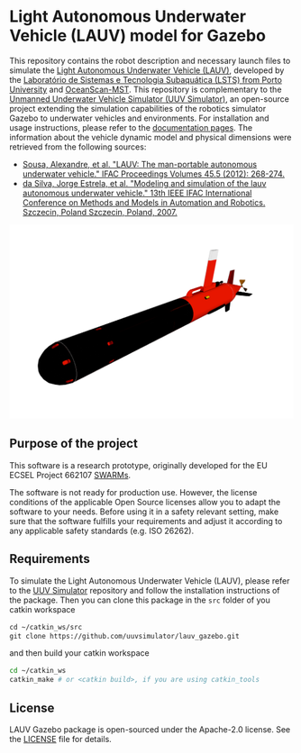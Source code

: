 # Light Autonomous Underwater Vehicle (LAUV) model for Gazebo

This repository contains the robot description and necessary launch files to
simulate the [Light Autonomous Underwater Vehicle (LAUV)](http://www.oceanscan-mst.com/), developed by the [Laboratório de Sistemas e Tecnologia Subaquática (LSTS) from Porto University](https://www.lsts.pt/) and [OceanScan-MST](http://www.oceanscan-mst.com/).
This repository is complementary to the [Unmanned Underwater Vehicle Simulator (UUV Simulator)](https://github.com/uuvsimulator/uuv_simulator),
an open-source project extending the simulation capabilities of the robotics
simulator Gazebo to underwater vehicles and environments. For installation and
usage instructions, please refer to the [documentation pages](https://uuvsimulator.github.io/).
The information about the vehicle dynamic model and physical dimensions were retrieved from the following
sources:

* [Sousa, Alexandre, et al. "LAUV: The man-portable autonomous underwater vehicle." IFAC Proceedings Volumes 45.5 (2012): 268-274.](https://www.sciencedirect.com/science/article/pii/S1474667016306140)
* [da Silva, Jorge Estrela, et al. "Modeling and simulation of the lauv autonomous underwater vehicle." 13th IEEE IFAC International Conference on Methods and Models in Automation and Robotics. Szczecin, Poland Szczecin, Poland, 2007.](http://ave.dee.isep.ipp.pt/~jes/english/publications/mmar07.pdf)

![LAUV](lauv.png)

## Purpose of the project

This software is a research prototype, originally developed for the EU ECSEL
Project 662107 [SWARMs](http://swarms.eu/).

The software is not ready for production use. However, the license conditions of the
applicable Open Source licenses allow you to adapt the software to your needs.
Before using it in a safety relevant setting, make sure that the software
fulfills your requirements and adjust it according to any applicable safety
standards (e.g. ISO 26262).

## Requirements

To simulate the Light Autonomous Underwater Vehicle (LAUV), please refer to the [UUV Simulator](https://github.com/uuvsimulator/uuv_simulator)
repository and follow the installation instructions of the package. Then you can clone
this package in the `src` folder of you catkin workspace

```
cd ~/catkin_ws/src
git clone https://github.com/uuvsimulator/lauv_gazebo.git
```

and then build your catkin workspace

```bash
cd ~/catkin_ws
catkin_make # or <catkin build>, if you are using catkin_tools
```

## License

LAUV Gazebo package is open-sourced under the Apache-2.0 license. See the
[LICENSE](LICENSE) file for details.
